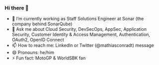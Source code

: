 ### Hi there 👋

- 🔭 I’m currently working as Staff Solutions Engineer at Sonar (the company behind SonarQube)
- 💬 Ask me about Cloud Security, DevSecOps, AppSec, Application Security, Customer Identity & Access Management, Authentication, OAuth2, OpenID Connect
- 📫 How to reach me: LinkedIn or Twitter (@mathiasconradt) message
- 😄 Pronouns: he/him
- ⚡ Fun fact: MotoGP & WorldSBK fan
